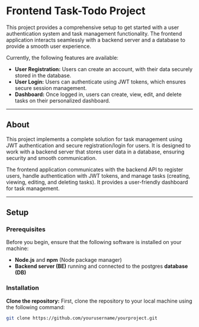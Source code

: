 # Frontend Task-Todo Project

This project provides a comprehensive setup to get started with a user authentication system and task management functionality. The frontend application interacts seamlessly with a backend server and a database to provide a smooth user experience.

Currently, the following features are available:

- **User Registration:** Users can create an account, with their data securely stored in the database.
- **User Login:** Users can authenticate using JWT tokens, which ensures secure session management.
- **Dashboard:** Once logged in, users can create, view, edit, and delete tasks on their personalized dashboard.

---

## About

This project implements a complete solution for task management using JWT authentication and secure registration/login for users. It is designed to work with a backend server that stores user data in a database, ensuring security and smooth communication.

The frontend application communicates with the backend API to register users, handle authentication with JWT tokens, and manage tasks (creating, viewing, editing, and deleting tasks). It provides a user-friendly dashboard for task management.

---

## Setup

### Prerequisites

Before you begin, ensure that the following software is installed on your machine:

- **Node.js** and **npm** (Node package manager)
- **Backend server (BE)** running and connected to the postgres **database (DB)**

### Installation

**Clone the repository:**
   First, clone the repository to your local machine using the following command:
   ```bash
   git clone https://github.com/yourusername/yourproject.git
